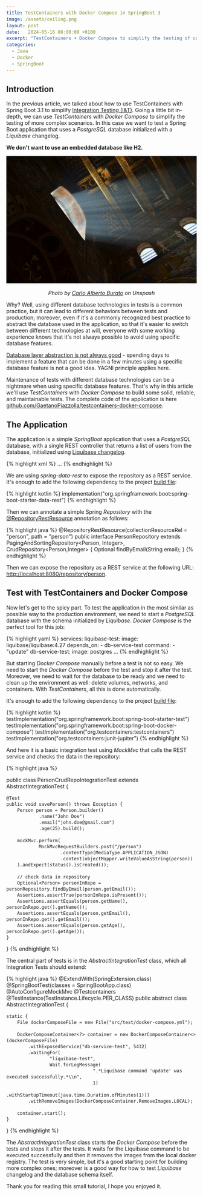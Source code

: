 ```yaml
---
title: TestContainers with Docker Compose in SpringBoot 3  
image: /assets/ceiling.png
layout: post
date:   2024-05-16 08:00:00 +0100
excerpt: "TestContainers + Docker Compose to simplify the testing of complex scenarios."
categories:
  - Java
  - Docker
  - SpringBoot
---
```



## Introduction

In the previous article, we talked about how to use TestContainers with Spring Boot 3.1 to simplify [Integration Testing (I&T)](https://en.wikipedia.org/wiki/Integration_testing).
Going a little bit in-depth, we can use _TestContainers_ with _Docker Compose_ to simplify the testing of more complex scenarios.
In this case we want to test a Spring Boot application that uses a _PostgreSQL_ database initialized with a _Liquibase_ changelog.


<b>We don't want to use an embedded database like H2.</b>

<div align="center">
    <img src="/assets/ceiling.png" style="content-visibility:auto" alt="Ceiling" loading="lazy" decoding="async">
</div>
<p style="text-align:center; font-style: italic;">Photo by <a href="https://unsplash.com/photos/white-ceiling-with-gold-frame-SMDX3gLEu_M">Carlo Alberto Burato</a> on Unspash</p>

Why? Well, using different database technologies in tests is a common practice, but it can lead to different behaviors 
between tests and production; moreover, even if it's a commonly recognized
best practice to abstract the database used in the application, so that it's easier to switch between different technologies at will, 
everyone with some working experience knows that it's not always possible to avoid using specific database features.


[Database layer abstraction is not always good](https://enterprisecraftsmanship.com/posts/should-you-abstract-database/) - spending days to implement a feature that can be done in a few minutes using a specific database feature is not a good idea. 
YAGNI principle applies here.


Maintenance of tests with different database technologies can be a nightmare when using specific database features.
That's why in this article we'll use _TestContainers_ with _Docker Compose_ to build some solid, reliable, and maintainable tests.
The complete code of the application is here [github.com/GaetanoPiazzolla/testcontainers-docker-compose](https://github.com/GaetanoPiazzolla/springboot-testcontainers-docker-compose).

## The Application

The application is a simple _SpringBoot_ application that uses a _PostgreSQL_ database, 
with a single REST controller that returns a list of users from the database, 
initialized using [Liquibase changelog](https://github.com/GaetanoPiazzolla/springboot-testcontainers-docker-compose/blob/master/liquibase/changelog/db.changelog.xml).

{% highlight xml %}
<databaseChangeLog>
    <changeSet id="1" author="Gaetano">
        <sqlFile path="01_schema.sql"/>
    </changeSet>
    ...
</databaseChangeLog>
{% endhighlight %}


We are using _spring-data-rest_ to expose the repository as a REST service. It's enough to add the following dependency to the project
[build file](https://github.com/GaetanoPiazzolla/springboot-testcontainers-docker-compose/blob/master/build.gradle.kts):

{% highlight kotlin %}
implementation("org.springframework.boot:spring-boot-starter-data-rest")
{% endhighlight %}

Then we can annotate a simple Spring _Repository_ with the [@RepositoryRestResource](https://docs.spring.io/spring-data/rest/docs/current/api/org/springframework/data/rest/core/annotation/RepositoryRestResource.html) 
annotation as follows:

{% highlight java %}
@RepositoryRestResource(collectionResourceRel = "person", path = "person")
public interface PersonRepository extends PagingAndSortingRepository<Person, Integer>, CrudRepository<Person,Integer> {
    Optional<Person> findByEmail(String email);
}
{% endhighlight %}

Then we can expose the repository as a REST service at the following URL: [http://localhost:8080/repository/person](http://localhost:8080/repository/person). 

## Test with TestContainers and Docker Compose
Now let's get to the spicy part. To test the application in the most similar as possible way to the production environment, 
we need to start a _PostgreSQL_ database with the schema initialized by _Liquibase_.
_Docker Compose_ is the perfect tool for this job:

{% highlight yaml %}
services:
    liquibase-test:
        image: liquibase/liquibase:4.27
        depends_on:
        - db-service-test
        command:
        - "update"
    db-service-test:
        image: postgres
...
{% endhighlight %}

But starting _Docker Compose_ manually before a test is not so easy. We need to start the _Docker Compose_ before the test and stop it after the test.
Moreover, we need to wait for the database to be ready and we need to clean up the environment as well:
delete volumes, networks, and containers. With _TestContainers_, all this is done automatically. 

It's enough to add the following dependency to the project 
[build file](https://github.com/GaetanoPiazzolla/springboot-testcontainers-docker-compose/blob/master/build.gradle.kts):

{% highlight kotlin %}
testImplementation("org.springframework.boot:spring-boot-starter-test")
testImplementation("org.springframework.boot:spring-boot-docker-compose")
testImplementation("org.testcontainers:testcontainers")
testImplementation("org.testcontainers:junit-jupiter")
{% endhighlight %}

And here it is a basic integration test using _MockMvc_ that calls the REST service and checks the data in the repository:

{% highlight java %}

public class PersonCrudRepoIntegrationTest extends AbstractIntegrationTest {

    @Test
    public void savePerson() throws Exception {
        Person person = Person.builder()
                .name("John Doe")
                .email("john.doe@gmail.com")
                .age(25).build();

        mockMvc.perform(
                MockMvcRequestBuilders.post("/person")
                        .contentType(MediaType.APPLICATION_JSON)
                        .content(objectMapper.writeValueAsString(person))
        ).andExpect(status().isCreated());

        // check data in repository
        Optional<Person> personInRepo = personRepository.findByEmail(person.getEmail());
        Assertions.assertTrue(personInRepo.isPresent());
        Assertions.assertEquals(person.getName(), personInRepo.get().getName());
        Assertions.assertEquals(person.getEmail(), personInRepo.get().getEmail());
        Assertions.assertEquals(person.getAge(), personInRepo.get().getAge());
    }
}
{% endhighlight %}

The central part of tests is in the _AbstractIntegrationTest_ class, which all Integration Tests should extend:

{% highlight java %}
@ExtendWith(SpringExtension.class)
@SpringBootTest(classes = SpringBootApp.class)
@AutoConfigureMockMvc
@Testcontainers
@TestInstance(TestInstance.Lifecycle.PER_CLASS)
public abstract class AbstractIntegrationTest {

    static {
        File dockerComposeFile = new File("src/test/docker-compose.yml");
        
        DockerComposeContainer<?> container = new DockerComposeContainer<>(dockerComposeFile)
            .withExposedService("db-service-test", 5432)
            .waitingFor(
                    "liquibase-test",
                    Wait.forLogMessage(
                                    ".*Liquibase command 'update' was executed successfully.*\\n",
                                    1)
                            .withStartupTimeout(java.time.Duration.ofMinutes(1)))
            .withRemoveImages(DockerComposeContainer.RemoveImages.LOCAL);

        container.start();
    }
}
{% endhighlight %}

The _AbstractIntegrationTest_ class starts the _Docker Compose_ before the tests and stops it after the tests.
It waits for the Liquibase command to be executed successfully and then it removes the images from the local docker registry.
The test is very simple, but it's a good starting point for building more complex ones; moreover is a good way 
for how to test _Liquibase_ changelog and the database schema itself.


Thank you for reading this small tutorial, I hope you enjoyed it. 
